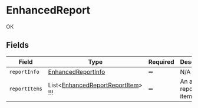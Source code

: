 # EnhancedReport

OK


## Fields

| Field                                                                                   | Type                                                                                    | Required                                                                                | Description                                                                             |
| --------------------------------------------------------------------------------------- | --------------------------------------------------------------------------------------- | --------------------------------------------------------------------------------------- | --------------------------------------------------------------------------------------- |
| `reportInfo`                                                                            | [EnhancedReportInfo](../../Models/Shared/EnhancedReportInfo.md)                         | :heavy_minus_sign:                                                                      | N/A                                                                                     |
| `reportItems`                                                                           | List<[EnhancedReportReportItem](../../Models/Shared/EnhancedReportReportItem.md)>   !!! | :heavy_minus_sign:                                                                      | An array of report items.                                                               |
